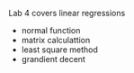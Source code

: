 Lab 4 covers linear regressions
* normal function
* matrix calculattion 
* least square method
* grandient decent
